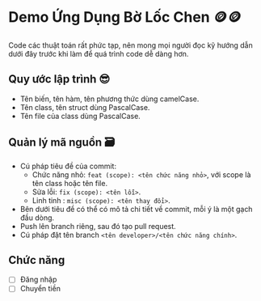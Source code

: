 ﻿# Demo Ứng Dụng Bờ Lốc Chen 🪙🪙

Code các thuật toán rất phức tạp, nên mong mọi người đọc kỹ hướng dẫn dưới đây trước khi làm để quá trình code dễ dàng hơn.
## Quy ước lập trình 😎
- Tên biến, tên hàm, tên phương thức dùng camelCase.
- Tên class, tên struct dùng PascalCase.
- Tên file của class dùng PascalCase.

## Quản lý mã nguồn 🗃️
- Cú pháp tiêu đề của commit:
	- Chức năng nhỏ: `feat (scope): <tên chức năng nhỏ>`, với scope là tên class hoặc tên file.
	- Sửa lỗi: `fix (scope): <tên lỗi>`.
	- Linh tinh : `misc (scope): <tên thay đổi>`.
- Bên dưới tiêu đề có thể có mô tả chi tiết về commit, mỗi ý là một gạch đầu dòng.
- Push lên branch riêng, sau đó tạo pull request.
- Cú pháp đặt tên branch `<tên developer>/<tên chức năng chính>`.

## Chức năng
- [ ] Đăng nhập
- [ ] Chuyển tiền
